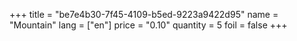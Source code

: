 +++
title = "be7e4b30-7f45-4109-b5ed-9223a9422d95"
name = "Mountain"
lang = ["en"]
price = "0.10"
quantity = 5
foil = false
+++

